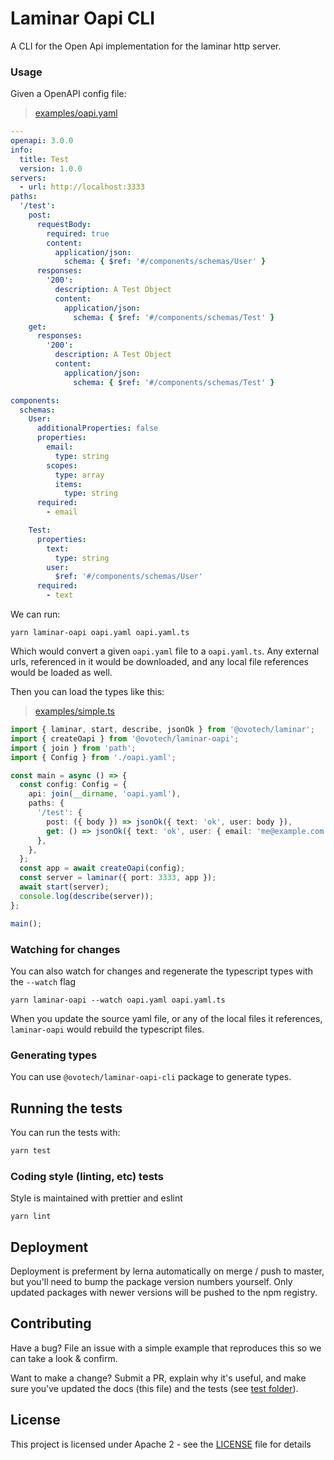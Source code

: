 # Laminar Oapi CLI

A CLI for the Open Api implementation for the laminar http server.

### Usage

Given a OpenAPI config file:

> [examples/oapi.yaml](examples/oapi.yaml)

```yaml
---
openapi: 3.0.0
info:
  title: Test
  version: 1.0.0
servers:
  - url: http://localhost:3333
paths:
  '/test':
    post:
      requestBody:
        required: true
        content:
          application/json:
            schema: { $ref: '#/components/schemas/User' }
      responses:
        '200':
          description: A Test Object
          content:
            application/json:
              schema: { $ref: '#/components/schemas/Test' }
    get:
      responses:
        '200':
          description: A Test Object
          content:
            application/json:
              schema: { $ref: '#/components/schemas/Test' }

components:
  schemas:
    User:
      additionalProperties: false
      properties:
        email:
          type: string
        scopes:
          type: array
          items:
            type: string
      required:
        - email

    Test:
      properties:
        text:
          type: string
        user:
          $ref: '#/components/schemas/User'
      required:
        - text
```

We can run:

```
yarn laminar-oapi oapi.yaml oapi.yaml.ts
```

Which would convert a given `oapi.yaml` file to a `oapi.yaml.ts`. Any external urls, referenced in it would be downloaded, and any local file references would be loaded as well.

Then you can load the types like this:

> [examples/simple.ts](examples/simple.ts)

```typescript
import { laminar, start, describe, jsonOk } from '@ovotech/laminar';
import { createOapi } from '@ovotech/laminar-oapi';
import { join } from 'path';
import { Config } from './oapi.yaml';

const main = async () => {
  const config: Config = {
    api: join(__dirname, 'oapi.yaml'),
    paths: {
      '/test': {
        post: ({ body }) => jsonOk({ text: 'ok', user: body }),
        get: () => jsonOk({ text: 'ok', user: { email: 'me@example.com' } }),
      },
    },
  };
  const app = await createOapi(config);
  const server = laminar({ port: 3333, app });
  await start(server);
  console.log(describe(server));
};

main();
```

### Watching for changes

You can also watch for changes and regenerate the typescript types with the `--watch` flag

```
yarn laminar-oapi --watch oapi.yaml oapi.yaml.ts
```

When you update the source yaml file, or any of the local files it references, `laminar-oapi` would rebuild the typescript files.

### Generating types

You can use `@ovotech/laminar-oapi-cli` package to generate types.

## Running the tests

You can run the tests with:

```bash
yarn test
```

### Coding style (linting, etc) tests

Style is maintained with prettier and eslint

```
yarn lint
```

## Deployment

Deployment is preferment by lerna automatically on merge / push to master, but you'll need to bump the package version numbers yourself. Only updated packages with newer versions will be pushed to the npm registry.

## Contributing

Have a bug? File an issue with a simple example that reproduces this so we can take a look & confirm.

Want to make a change? Submit a PR, explain why it's useful, and make sure you've updated the docs (this file) and the tests (see [test folder](test)).

## License

This project is licensed under Apache 2 - see the [LICENSE](LICENSE) file for details
